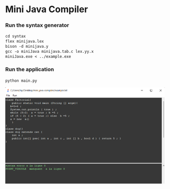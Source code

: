 # Mini Java Compiler
### Run the syntax generator
```
cd syntax
flex minijava.lex 
bison -d minijava.y 
gcc -o miniJava minijava.tab.c lex.yy.x 
miniJava.exe < ../example.exe 
```
### Run the application
```
python main.py
```

![Mini Java Compiler](minijava.png)
